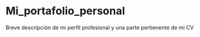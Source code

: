 # Mi_portafolio_personal
 Breve descripción de mi perfil profesional y una parte pertienente de mi CV

